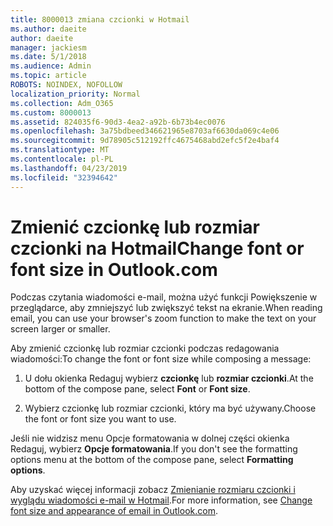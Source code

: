 ```yaml
---
title: 8000013 zmiana czcionki w Hotmail
ms.author: daeite
author: daeite
manager: jackiesm
ms.date: 5/1/2018
ms.audience: Admin
ms.topic: article
ROBOTS: NOINDEX, NOFOLLOW
localization_priority: Normal
ms.collection: Adm_O365
ms.custom: 8000013
ms.assetid: 824035f6-90d3-4ea2-a92b-6b73b4ec0076
ms.openlocfilehash: 3a75bdbeed346621965e8703af6630da069c4e06
ms.sourcegitcommit: 9d78905c512192ffc4675468abd2efc5f2e4baf4
ms.translationtype: MT
ms.contentlocale: pl-PL
ms.lasthandoff: 04/23/2019
ms.locfileid: "32394642"
---
```

# <a name="change-font-or-font-size-in-outlookcom"></a><span data-ttu-id="1a004-102">Zmienić czcionkę lub rozmiar czcionki na Hotmail</span><span class="sxs-lookup"><span data-stu-id="1a004-102">Change font or font size in Outlook.com</span></span>

<span data-ttu-id="1a004-103">Podczas czytania wiadomości e-mail, można użyć funkcji Powiększenie w przeglądarce, aby zmniejszyć lub zwiększyć tekst na ekranie.</span><span class="sxs-lookup"><span data-stu-id="1a004-103">When reading email, you can use your browser's zoom function to make the text on your screen larger or smaller.</span></span>
  
<span data-ttu-id="1a004-104">Aby zmienić czcionkę lub rozmiar czcionki podczas redagowania wiadomości:</span><span class="sxs-lookup"><span data-stu-id="1a004-104">To change the font or font size while composing a message:</span></span>
  
1. <span data-ttu-id="1a004-105">U dołu okienka Redaguj wybierz **czcionkę** lub **rozmiar czcionki**.</span><span class="sxs-lookup"><span data-stu-id="1a004-105">At the bottom of the compose pane, select **Font** or **Font size**.</span></span>
    
2. <span data-ttu-id="1a004-106">Wybierz czcionkę lub rozmiar czcionki, który ma być używany.</span><span class="sxs-lookup"><span data-stu-id="1a004-106">Choose the font or font size you want to use.</span></span>
    
<span data-ttu-id="1a004-107">Jeśli nie widzisz menu Opcje formatowania w dolnej części okienka Redaguj, wybierz **Opcje formatowania**.</span><span class="sxs-lookup"><span data-stu-id="1a004-107">If you don't see the formatting options menu at the bottom of the compose pane, select **Formatting options**.</span></span>
  
<span data-ttu-id="1a004-108">Aby uzyskać więcej informacji zobacz [Zmienianie rozmiaru czcionki i wyglądu wiadomości e-mail w Hotmail](https://go.microsoft.com/fwlink/p/?linkid=873130).</span><span class="sxs-lookup"><span data-stu-id="1a004-108">For more information, see [Change font size and appearance of email in Outlook.com](https://go.microsoft.com/fwlink/p/?linkid=873130).</span></span>
  

